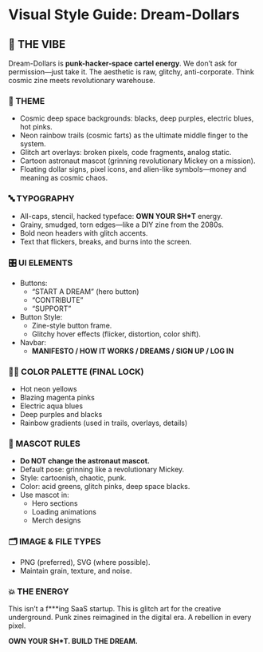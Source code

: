 # Visual Style Guide: Dream-Dollars

## 🎨 THE VIBE

Dream-Dollars is **punk-hacker-space cartel energy**. We don’t ask for permission—just take it. The aesthetic is raw, glitchy, anti-corporate. Think cosmic zine meets revolutionary warehouse.

### 🌌 THEME
- Cosmic deep space backgrounds: blacks, deep purples, electric blues, hot pinks.
- Neon rainbow trails (cosmic farts) as the ultimate middle finger to the system.
- Glitch art overlays: broken pixels, code fragments, analog static.
- Cartoon astronaut mascot (grinning revolutionary Mickey on a mission).
- Floating dollar signs, pixel icons, and alien-like symbols—money and meaning as cosmic chaos.

### 🔤 TYPOGRAPHY
- All-caps, stencil, hacked typeface: **OWN YOUR SH*T** energy.
- Grainy, smudged, torn edges—like a DIY zine from the 2080s.
- Bold neon headers with glitch accents.
- Text that flickers, breaks, and burns into the screen.

### 🎛️ UI ELEMENTS
- Buttons:
  - “START A DREAM” (hero button)
  - “CONTRIBUTE”
  - “SUPPORT”
- Button Style:
  - Zine-style button frame.
  - Glitchy hover effects (flicker, distortion, color shift).
- Navbar:
  - **MANIFESTO / HOW IT WORKS / DREAMS / SIGN UP / LOG IN**

### 🏴‍☠️ COLOR PALETTE (FINAL LOCK)
- Hot neon yellows
- Blazing magenta pinks
- Electric aqua blues
- Deep purples and blacks
- Rainbow gradients (used in trails, overlays, details)

### 🧬 MASCOT RULES
- **Do NOT change the astronaut mascot.**
- Default pose: grinning like a revolutionary Mickey.
- Style: cartoonish, chaotic, punk.
- Color: acid greens, glitch pinks, deep space blacks.
- Use mascot in:
  - Hero sections
  - Loading animations
  - Merch designs

### 🗂️ IMAGE & FILE TYPES
- PNG (preferred), SVG (where possible).
- Maintain grain, texture, and noise.

### 💥 THE ENERGY
This isn’t a f***ing SaaS startup.
This is glitch art for the creative underground. Punk zines reimagined in the digital era. A rebellion in every pixel.

**OWN YOUR SH*T. BUILD THE DREAM.**
